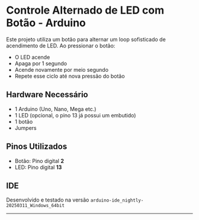 # Controle Alternado de LED com Botão - Arduino

Este projeto utiliza um botão para alternar um loop sofisticado de acendimento de LED. Ao pressionar o botão:

- O LED acende
- Apaga por 1 segundo
- Acende novamente por meio segundo
- Repete esse ciclo até nova pressão do botão

## Hardware Necessário
- 1 Arduino (Uno, Nano, Mega etc.)
- 1 LED (opcional, o pino 13 já possui um embutido)
- 1 botão
- Jumpers

## Pinos Utilizados
- Botão: Pino digital **2**
- LED: Pino digital **13**

## IDE
Desenvolvido e testado na versão `arduino-ide_nightly-20250311_Windows_64bit`

---
